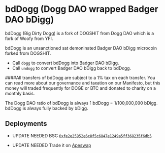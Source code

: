 # bdDogg (Dogg DAO wrapped Badger DAO bDigg)

bdDogg (Big Dirty Dogg) is a fork of DOGSHIT from Dogg DAO which is a fork of Woofy from YFI.

bdDogg is an unsanctioned sat demoninated Badger DAO bDigg microcoin forked from DOGSHIT.  

- Call `dogg` to convert bdDogg into Badger DAO bDigg.
- Call `undogg` to convert Badger DAO bDigg back to bdDogg.

####All transfers of bdDogg are subject to a 1% tax on each transfer.
You can read more about our governance and taxation on our Manifesto, but this money will traded frequently for DOGE or BTC and donated to charity on a monthly basis.

The Dogg DAO ratio of bdDogg is always 1 bdDogg = 1/100,000,000 bDigg. bdDogg is always fully backed by bDigg.

## Deployments

- UPDATE NEEDED BSC [`0xfe2e25952e6c8f5c6847e1249a5ff368235f6db5`](https://bscscan.com/token/0xfe2e25952e6c8f5c6847e1249a5ff368235f6db5)

- UPDATE NEEDED Trade it on [Apeswap](https://info.apeswap.finance/pair/0x7f24df1a718af253105b6fce1287bf8839588524)
